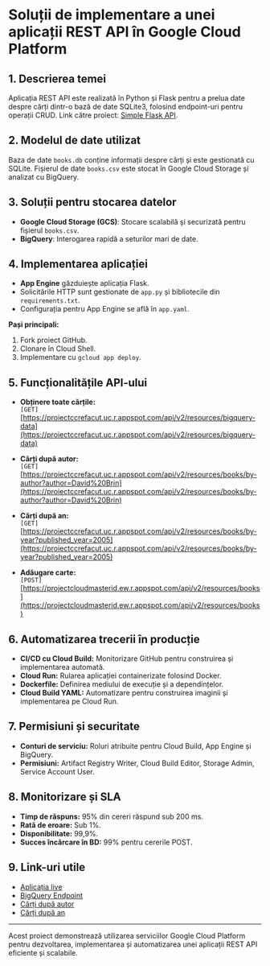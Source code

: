 # Soluții de implementare a unei aplicații REST API în Google Cloud Platform

## 1. Descrierea temei
Aplicația REST API este realizată în Python și Flask pentru a prelua date despre cărți dintr-o bază de date SQLite3, folosind endpoint-uri pentru operații CRUD. Link către proiect: [Simple Flask API](https://github.com/cpatrickalves/simple-flask-api).

## 2. Modelul de date utilizat
Baza de date `books.db` conține informații despre cărți și este gestionată cu SQLite. Fișierul de date `books.csv` este stocat în Google Cloud Storage și analizat cu BigQuery.

## 3. Soluții pentru stocarea datelor
- **Google Cloud Storage (GCS)**: Stocare scalabilă și securizată pentru fișierul `books.csv`.
- **BigQuery**: Interogarea rapidă a seturilor mari de date.

## 4. Implementarea aplicației
- **App Engine** găzduiește aplicația Flask.
- Solicitările HTTP sunt gestionate de `app.py` și bibliotecile din `requirements.txt`.
- Configurația pentru App Engine se află în `app.yaml`.

**Pași principali:**
1. Fork proiect GitHub.
2. Clonare în Cloud Shell.
3. Implementare cu `gcloud app deploy`.

## 5. Funcționalitățile API-ului
- **Obținere toate cărțile:**  
  `[GET]` [https://proiectccrefacut.uc.r.appspot.com/api/v2/resources/bigquery-data](https://proiectccrefacut.uc.r.appspot.com/api/v2/resources/bigquery-data)

- **Cărți după autor:**  
  `[GET]` [https://proiectccrefacut.uc.r.appspot.com/api/v2/resources/books/by-author?author=David%20Brin](https://proiectccrefacut.uc.r.appspot.com/api/v2/resources/books/by-author?author=David%20Brin)

- **Cărți după an:**  
  `[GET]` [https://proiectccrefacut.uc.r.appspot.com/api/v2/resources/books/by-year?published_year=2005](https://proiectccrefacut.uc.r.appspot.com/api/v2/resources/books/by-year?published_year=2005)

- **Adăugare carte:**  
  `[POST]` [https://projectcloudmasterid.ew.r.appspot.com/api/v2/resources/books](https://projectcloudmasterid.ew.r.appspot.com/api/v2/resources/books)

## 6. Automatizarea trecerii în producție
- **CI/CD cu Cloud Build:** Monitorizare GitHub pentru construirea și implementarea automată.
- **Cloud Run:** Rularea aplicației containerizate folosind Docker.
- **Dockerfile:** Definirea mediului de execuție și a dependințelor.
- **Cloud Build YAML:** Automatizare pentru construirea imaginii și implementarea pe Cloud Run.

## 7. Permisiuni și securitate
- **Conturi de serviciu:** Roluri atribuite pentru Cloud Build, App Engine și BigQuery.
- **Permisiuni:** Artifact Registry Writer, Cloud Build Editor, Storage Admin, Service Account User.

## 8. Monitorizare și SLA
- **Timp de răspuns:** 95% din cereri răspund sub 200 ms.
- **Rată de eroare:** Sub 1%.
- **Disponibilitate:** 99,9%.
- **Succes încărcare în BD:** 99% pentru cererile POST.

## 9. Link-uri utile
- [Aplicația live](https://flask-app-bqrg5cd7tq-de.a.run.app/)
- [BigQuery Endpoint](https://flask-app-bqrg5cd7tq-de.a.run.app/api/v2/resources/bigquery-data)
- [Cărți după autor](https://flask-app-bqrg5cd7tq-de.a.run.app/api/v2/resources/books/by-author?author=David%20Brin)
- [Cărți după an](https://flask-app-bqrg5cd7tq-de.a.run.app/api/v2/resources/books/by-year?published_year=2005)

---

Acest proiect demonstrează utilizarea serviciilor Google Cloud Platform pentru dezvoltarea, implementarea și automatizarea unei aplicații REST API eficiente și scalabile.
